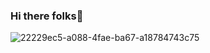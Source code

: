 ### Hi there folks👋

![22229ec5-a088-4fae-ba67-a18784743c75](https://github.com/bobgoodi76/bobgoodi76/assets/141277644/d5682d4b-c98b-4ffc-a382-6d328707610d)



<!--
**bobgoodi76/bobgoodi76** is a ✨ _special_ ✨ repository because its `README.md` (this file) appears on your GitHub profile.

Here are some ideas to get you started:

- 🔭 I’m currently working on ...
- 🌱 I’m currently learning ...
- 👯 I’m looking to collaborate on ...
- 🤔 I’m looking for help with ...
- 💬 Ask me about ...
- 📫 How to reach me: ...
- 😄 Pronouns: ...
- ⚡ Fun fact: ...
-->
